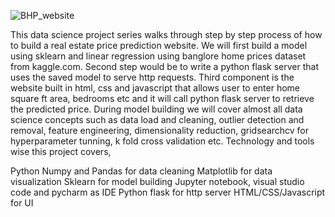 ![BHP_website](https://github.com/user-attachments/assets/70067d2b-3eda-453a-9104-eeb4b3de2770)

This data science project series walks through step by step process of how to build a real estate price prediction website. We will first build a model using sklearn and linear regression using banglore home prices dataset from kaggle.com. Second step would be to write a python flask server that uses the saved model to serve http requests. Third component is the website built in html, css and javascript that allows user to enter home square ft area, bedrooms etc and it will call python flask server to retrieve the predicted price. During model building we will cover almost all data science concepts such as data load and cleaning, outlier detection and removal, feature engineering, dimensionality reduction, gridsearchcv for hyperparameter tunning, k fold cross validation etc. Technology and tools wise this project covers,

Python
Numpy and Pandas for data cleaning
Matplotlib for data visualization
Sklearn for model building
Jupyter notebook, visual studio code and pycharm as IDE
Python flask for http server
HTML/CSS/Javascript for UI
